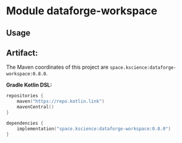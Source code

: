 # Module dataforge-workspace



## Usage

## Artifact:

The Maven coordinates of this project are `space.kscience:dataforge-workspace:0.8.0`.

**Gradle Kotlin DSL:**
```kotlin
repositories {
    maven("https://repo.kotlin.link")
    mavenCentral()
}

dependencies {
    implementation("space.kscience:dataforge-workspace:0.8.0")
}
```
